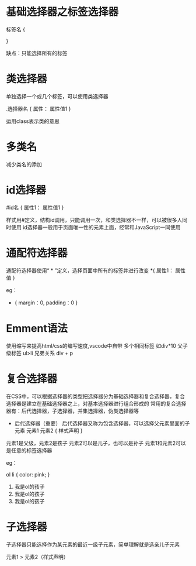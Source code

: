# 基础选择器之标签选择器

标签名 {

}

缺点：只能选择所有的标签

# 类选择器
单独选择一个或几个标签，可以使用类选择器

.选择器名 {
    属性： 属性值1
}

运用class表示类的意思

<div className=''></div>

# 多类名
减少类名的添加
<div class='red font35'></div>

# id选择器
<div id=''></div>
#id名 {
    属性1： 属性值1
}

样式用#定义，结构id调用，只能调用一次，和类选择器不一样，可以被很多人同时使用
id选择器一般用于页面唯一性的元素上面，经常和JavaScript一同使用

# 通配符选择器
通配符选择器使用“ * ”定义，选择页面中所有的标签并进行改变
*{
    属性1： 属性值
}

eg：
* {
    margin：0,
    padding：0
}

# Emment语法
使用缩写来提高html/css的编写速度,vscode中自带
多个相同标签 如div*10
父子级标签 ul>li 
兄弟关系 div + p

# 复合选择器
在CSS中，可以根据选择器的类型把选择器分为基础选择器和复合选择器，复合选择器是建立在基础选择器之上，对基本选择器进行组合形成的
  常用的复合选择器有：后代选择器，子选择器，并集选择器，伪类选择器等

- 后代选择器（重要）
    后代选择器又称为包含选择器，可以选择父元素里面的子元素
元素1 元素2 {
    样式声明
}

元素1是父级，元素2是孩子
元素2可以是儿子，也可以是孙子
元素1和元素2可以是任意的标签选择器

eg：

ol li {
    color: pink;
}

<ol>
    <li>我是ol的孩子</li>
    <li>我是ol的孩子</li>
    <li>我是ol的孩子</li>
</ol>

# 子选择器
子选择器只能选择作为某元素的最近一级子元素，简单理解就是选亲儿子元素

元素1 > 元素2（样式声明）